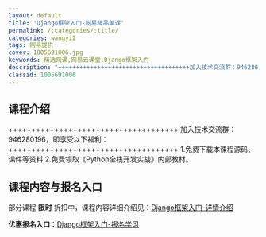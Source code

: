 ```yaml
---
layout: default
title: 'Django框架入门-网易精品单课'
permalink: /:categories/:title/
categories: wangyi2
tags: 网易提供
cover: 1005691006.jpg
keywords: 精选网课,网易云课堂,Django框架入门
description: "+++++++++++++++++++++++++++++++++++++加入技术交流群：946280196，即享受以下福利：++++++++++++++++++++++++++++++++"
classid: 1005691006
---
```


## 课程介绍

+++++++++++++++++++++++++++++++++++++
加入技术交流群：946280196，即享受以下福利：
+++++++++++++++++++++++++++++++++++++
1.免费下载本课程源码、课件等资料
2.免费领取《Python全栈开发实战》内部教材。

## 课程内容与报名入口

部分课程 **限时** 折扣中，课程内容详细介绍见：[Django框架入门-详情介绍](https://study.163.com/course/introduction/1005691006.htm?share=1&shareId=1025206652&utm_campaign=share&utm_medium=iphoneShare&utm_source=&utm_u=1025206652)

**优惠报名入口**：[Django框架入门-报名学习](https://study.163.com/course/introduction/1005691006.htm?share=1&shareId=1025206652&utm_campaign=share&utm_medium=iphoneShare&utm_source=&utm_u=1025206652)

